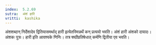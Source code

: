 ```yaml
---
index:  5.2.69
sutra:  अंशं हारि
vritti:  kashika 
---
```


अंशशब्दान् निर्देशादेव द्वितियासमर्थाद् हारी इत्येतस्मिन्नर्थे कन् प्रत्ययो भवति। अंशं हारी अंशको दायादः। अंशकः पुत्रः। हारी इति आवश्यके णिनिः। तत्र षष्ठीप्रतिषेधात् कर्मणि द्वितीया एव भवति।

